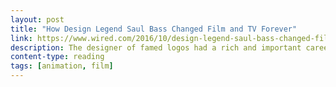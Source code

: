 ```yaml
---
layout: post
title: "How Design Legend Saul Bass Changed Film and TV Forever"
link: https://www.wired.com/2016/10/design-legend-saul-bass-changed-film-tv-forever/
description: The designer of famed logos had a rich and important career in designing film titles, too.
content-type: reading
tags: [animation, film]
---
```

